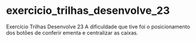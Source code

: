 # exercicio_trilhas_desenvolve_23
Exercício Trilhas Desenvolve 23
A dificuldade que tive foi o posicionamento dos botões de conferir ementa e centralizar as caixas.
